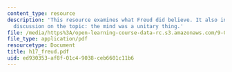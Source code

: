```yaml
---
content_type: resource
description: 'This resource examines what Freud did believe. It also inlcudes the
  discussion on the topic: the mind was a unitary thing.'
file: /media/https%3A/open-learning-course-data-rc.s3.amazonaws.com/9-00-introduction-to-psychology-fall-2004/ed930353af8f01c49038ceb6601c11b6_h17_freud.pdf
file_type: application/pdf
resourcetype: Document
title: h17_freud.pdf
uid: ed930353-af8f-01c4-9038-ceb6601c11b6
---
```

